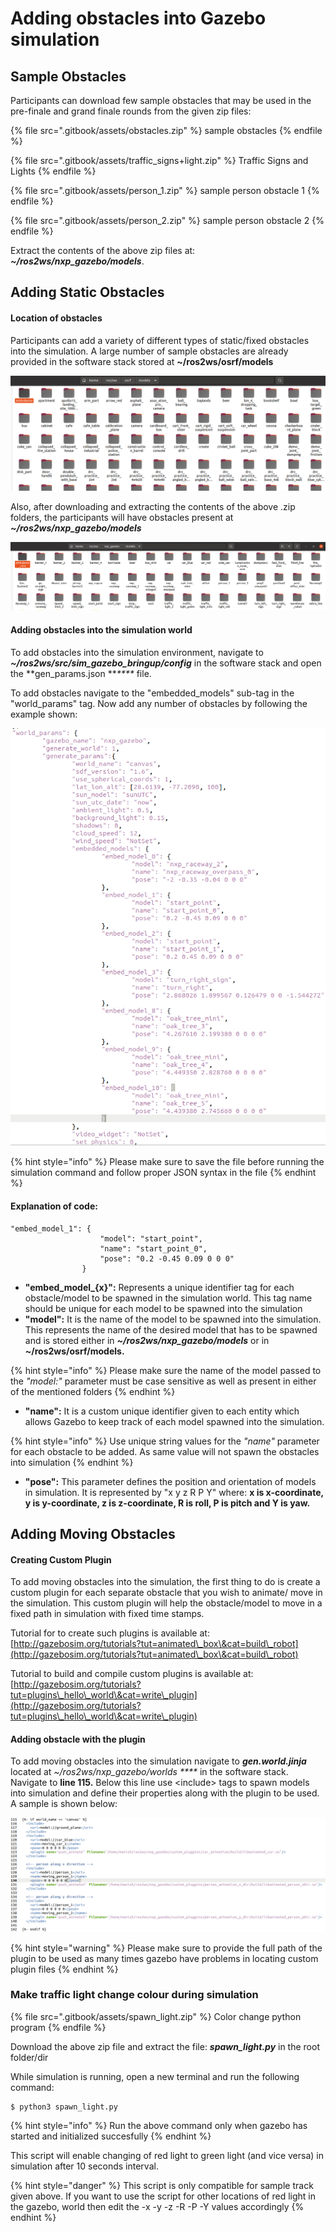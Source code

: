 # Adding obstacles into Gazebo simulation

## Sample Obstacles

Participants can download few sample obstacles that may be used in the pre-finale and grand finale rounds from the given zip files:

{% file src=".gitbook/assets/obstacles.zip" %}
sample obstacles
{% endfile %}

{% file src=".gitbook/assets/traffic_signs+light.zip" %}
Traffic Signs and Lights
{% endfile %}

{% file src=".gitbook/assets/person_1.zip" %}
sample person obstacle 1
{% endfile %}

{% file src=".gitbook/assets/person_2.zip" %}
sample person obstacle 2
{% endfile %}


Extract the contents of the above zip files at: _**\~/ros2ws/nxp\_gazebo/models**_.

## Adding Static Obstacles

#### Location of obstacles

Participants can add a variety of different types of static/fixed obstacles into the simulation. A large number of sample obstacles are already provided in the software stack stored at **\~/ros2ws/osrf/models**

![Sample Representation of osrf/models sub folder](.gitbook/assets/osrf.png)

Also, after downloading and extracting the contents of the above .zip folders, the participants will have obstacles present at _**\~/ros2ws/nxp\_gazebo/models**_

![Sample Representation of nxp\_gazebo/models sub folder ](.gitbook/assets/obstacles.png)

#### Adding obstacles into the simulation world

To add obstacles into the simulation environment, navigate to _**\~/ros2ws/src/sim\_gazebo\_bringup/config**_ in the software stack and open the **gen\_params.json **_****_ file.

To add obstacles navigate to the "embedded\_models" sub-tag in the "world\_params" tag. Now add any number of obstacles by following the example shown:

![Sample code snippet to add obstacles into Gazebo](.gitbook/assets/jsonFile.png)

{% hint style="info" %}
Please make sure to save the file before running the simulation command and follow proper JSON syntax in the file
{% endhint %}

#### Explanation of code:

```
"embed_model_1": {
					"model": "start_point",
					"name": "start_point_0",
					"pose": "0.2 -0.45 0.09 0 0 0"
				}
```

* **"embed\_model\_{x}":** Represents a unique identifier tag for each obstacle/model to be spawned in the simulation world. This tag name should be unique for each model to be spawned into the simulation
* **"model":** It is the name of the model to be spawned into the simulation. This represents the name of the desired model that has to be spawned and is stored either in _**\~/ros2ws/nxp\_gazebo/models**_ or in **\~/ros2ws/osrf/models.**

{% hint style="info" %}
Please make sure the name of the model passed to the _"model:"_ parameter must be case sensitive as well as present in either of the mentioned folders&#x20;
{% endhint %}

* **"name":** It is a custom unique identifier given to each entity which allows Gazebo to keep track of each model spawned into the simulation.

{% hint style="info" %}
Use unique string values for the _"name"_ parameter for each obstacle to be added. As same value will not spawn the obstacles into simulation
{% endhint %}

* **"pose":** This parameter defines the position and orientation of models in simulation. It is represented by "x y z R P Y" where: **x is x-coordinate, y is y-coordinate, z is z-coordinate, R is roll, P is pitch and Y is yaw.**

## Adding Moving Obstacles

#### Creating Custom Plugin

To add moving obstacles into the simulation, the first thing to do is create a custom plugin for each separate obstacle that you wish to animate/ move in the simulation. This custom plugin will help the obstacle/model to move in a fixed path in simulation with fixed time stamps.

Tutorial for to create such plugins is available at: [http://gazebosim.org/tutorials?tut=animated\_box\&cat=build\_robot](http://gazebosim.org/tutorials?tut=animated\_box\&cat=build\_robot)

Tutorial to build and compile custom plugins is available at: [http://gazebosim.org/tutorials?tut=plugins\_hello\_world\&cat=write\_plugin](http://gazebosim.org/tutorials?tut=plugins\_hello\_world\&cat=write\_plugin)

#### Adding obstacle with  the plugin

To add moving obstacles into the simulation navigate to _**gen.world.jinja**_ located at _\~/ros2ws/nxp\_gazebo/worlds ****_ in the software stack. Navigate to **line 115.** Below this line use \<include> tags to spawn models into simulation and define their properties along with the plugin to be used. A sample is shown below:

![](.gitbook/assets/moving.png)

{% hint style="warning" %}
Please make sure to provide the full path of the plugin to be used as many times gazebo have problems in locating custom plugin files
{% endhint %}

### Make traffic light change colour during simulation

{% file src=".gitbook/assets/spawn_light.zip" %}
Color change python program
{% endfile %}

Download the above zip file and extract the file: _**spawn\_light.py**_ in the root folder/dir

While simulation is running, open a new terminal and run the following command:

```
$ python3 spawn_light.py
```

{% hint style="info" %}
Run the above command only when gazebo has started and initialized succesfully
{% endhint %}

This script will enable changing of red light to green light (and vice versa) in simulation after 10 seconds interval.

{% hint style="danger" %}
This script is only compatible for sample track given above. If you want to use the script for other locations of red light in the gazebo, world then edit the -x -y -z -R -P -Y values accordingly
{% endhint %}
